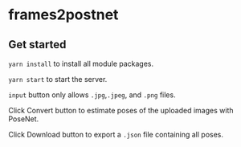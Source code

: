 # frames2postnet

## Get started

`yarn install` to install all module packages.

`yarn start` to start the server.

`input` button only allows `.jpg`,`.jpeg`, and `.png` files.

Click Convert button to estimate poses of the uploaded images with PoseNet.

Click Download button to export a `.json` file containing all poses.
